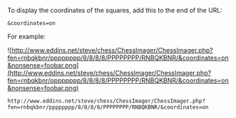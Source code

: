 To display the coordinates of the squares, add this to the end of the URL:

```
&coordinates=on
```

For example:

![http://www.eddins.net/steve/chess/ChessImager/ChessImager.php?fen=rnbqkbnr/pppppppp/8/8/8/8/PPPPPPPP/RNBQKBNR/&coordinates=on&nonsense=foobar.png](http://www.eddins.net/steve/chess/ChessImager/ChessImager.php?fen=rnbqkbnr/pppppppp/8/8/8/8/PPPPPPPP/RNBQKBNR/&coordinates=on&nonsense=foobar.png)

```
http://www.eddins.net/steve/chess/ChessImager/ChessImager.php?
fen=rnbqkbnr/pppppppp/8/8/8/8/PPPPPPPP/RNBQKBNR/&coordinates=on
```